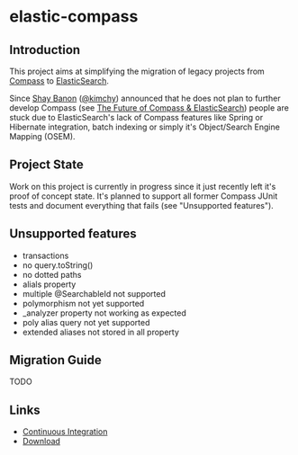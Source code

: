 elastic-compass
===============

Introduction
------------

This project aims at simplifying the migration of legacy projects from 
[Compass](http://www.compass-project.org/) to [ElasticSearch](http://www.elasticsearch.org/).

Since [Shay Banon](http://www.kimchy.org/) ([@kimchy](https://twitter.com/#!/kimchy))
announced that he does not plan to further develop Compass
(see [The Future of Compass & ElasticSearch](http://www.kimchy.org/the_future_of_compass/))
people are stuck due to ElasticSearch's lack of Compass features like Spring or Hibernate
integration, batch indexing or simply it's Object/Search Engine Mapping (OSEM).

Project State
-------------

Work on this project is currently in progress since it just recently left it's proof of 
concept state. It's planned to support all former Compass JUnit tests and document 
everything that fails (see "Unsupported features").

Unsupported features
--------------------

- transactions
- no query.toString()
- no dotted paths
- alials property
- multiple @SearchableId not supported
- polymorphism not yet supported
- _analyzer property not working as expected
- poly alias query not yet supported
- extended aliases not stored in all property

Migration Guide
---------------

TODO

Links
-----

- [Continuous Integration](https://oss.molindo.at/project.html?projectId=project11)
- [Download](https://oss.sonatype.org/index.html#nexus-search;quick~elastic-compass)
